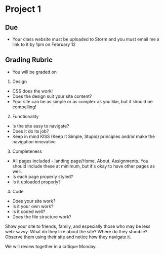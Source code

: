 # Project 1

## Due
* Your class website must be uploaded to Storm and you must email me a link to it by 1pm on February 12

## Grading Rubric

* You will be graded on
1. Design
  * CSS does the work!
  * Does the design suit your site content?
  * Your site can be as simple or as complex as you like, but it should be compelling!
2. Functionality
  * Is the site easy to navigate?
  * Does it do its job?
  * Keep in mind KISS (Keep It Simple, Stupid) principles and/or make the navigation innovative
3. Completeness
  * All pages included - landing page/Home, About, Assignments. You should include these at minimum, but it's okay to have other pages as well.
  * Is each page properly styled?
  * Is it uploaded properly?
4. Code
  * Does your site work?
  * Is it your own work?
  * is it coded well?
  * Does the file structure work?

Show your site to friends, family, and especially those who may be less web-savvy. What do they like about the site? Where do they stumble? Observe them using their site and notice how they navigate it. 

We will review together in a critique Monday.

